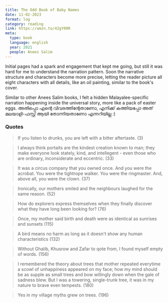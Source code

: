 ```yaml
---
title: The Odd Book of Baby Names
date: 11-02-2023
format: log
category: reading
link: https://amzn.to/42gY09R
meta: 
  type: book
  language: english
  year: 2021
  people: Anees Salim
---
```


Initial pages had a spark and engagement that kept me going, but still it was hard for me to understand the narration pattern. Soon the narrative structure and characters become more precise, letting the reader picture all eight characters with all details, like an oil painting, similar to the book's cover. 

Similar to other Anees Salim books, I felt a hidden Malayalee-specific narration happening inside the universal story, more like a pack of easter eggs. അതിപ്പൊ എന്റെ വിവരത്തിന്റേതാണോ, എനിക്ക് കത്തിയപ്പോ അത് മലയാളി-ഫസ്റ്റ് ആയി തോന്നിയതാണോ എന്നറിയില്ല :) 

### Quotes 
> If you listen to drunks, you are left with a bitter aftertaste. (3)

> I always think portaits are the kindest creation known to man; they make everyone look stately, kind, and intellegent - even those who are ordinary, inconsiderate and eccentric. (33)

>It was a circus company that you owned once. And you were the acrobat. You were the tightrope walker. You were the ringmaster. And, above all, you were the clown. (37)

>Ironically, our mothers smiled and the neighbours laughed for the same reason. (52)

>How do explorers express themselves when they finally discover what they have long been looking for? (76)

>Once, my mother said birth and death were as identical as sunrises and sunsets (115)

>A bird means no harm as long as it doesn't show any human characteristics (132)

>Without Ghalib, Khusrow and Zafar to qote from, I found myself empty of words. (156)

>I remembered the theory about trees that mother repeated everytime a scowl of unhappiness appeared on my face; how my mind should be as supple as small trees and bow willingly down when the gale of sadness blew. But I was a towering, single-trunk tree, it was in my nature to brave even tempests. (180)

>Yes in my village myths grew on trees. (196)